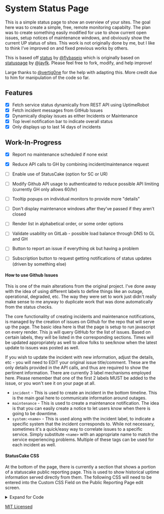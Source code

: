 
# System Status Page

This is a simple status page to show an overview of your sites. The goal here was to create a simple, free, remote monitoring capabilty. The plan was to create something easily modified for use to show current open issues, setup notices of maintenance windows, and obviously show the current UP status of sites. This work is not originally done by me, but I like to think I've improved on and fixed previous works by others.

This is based off [status](https://github.com/flybaseio/status) by [@flybaseio](https://github.com/flybaseio) which is originally based on [statuspage](https://github.com/jayfk/statuspage) by [@jayfk](https://github.com/jayfk). Please feel free to fork, modify, and help improve! 

Large thanks to [@vertig0ne](https://github.com/veritg0ne) for the help with adapting this. More credit due to him for manipulation of the code so far. 

## Features

* [x] Fetch service status dynamically from REST API using UptimeRobot
* [x] Fetch incident messages from GitHub Issues
* [x] Dynamically display issues as either Incidents or Maintenance
* [x] Top level notification bar to indicate overall status
* [x] Only displays up to last 14 days of incidents

## Work-In-Progress
* [x] Report no maintenance scheduled if none exist
* [x] Reduce API calls to GH by combining incident/maintenance request
* [ ] Enable use of StatusCake (option for SC or UR)
* [ ] Modify Github API usage to authenticated to reduce possible API limiting (currently GH only allows 60/hr)
* [ ] Tooltip popups on individual monitors to provide more "details"
* [ ] Don't display maintenance windows after they've passed if they aren't closed
* [ ] Render list in alphabetical order, or some order options
* [ ] Validate usability on GitLab - possible load balance through DNS to GL and GH
* [ ] Button to report an issue if everything ok but having a problem
* [ ] Subscription button to request getting notifications of status updates (driven by something else)



#### How to use Github Issues

This is one of the main alterations from the original project. I've done away with the idea of using different labels to define things like an outage, operational, degraded, etc. The way they were set to work just didn't really make sense to me anyway to duplicate work that was done automatically from the status checks.

The core functionality of creating incidents and maintenance notifications, is managed by the creation of issues on Github for the repo that will serve up the page. The basic idea here is that the page is setup to run javascript on every render. This js will query GitHub for the list of issues. Based on certain labels, they will be listed in the corresponding sections. Times will be updated appropriately as well to allow folks to see/know when the latest update to issues was posted as well.

If you wish to update the incident with new information, adjust the details, etc - you will need to EDIT your original issue title/comment. These are the only details provided in the API calls, and thus are required to show the pertinent information. There are currently 3 label mechanisms employed here. Please remember that one of the first 2 labels MUST be added to the issue, or you won't see it on your page at all.

- `incident` - This is used to create an incident in the bottom timeline. This is the main goal here to communicate information around outages.
- `maintenance` - This is used to create a maintenance notification. The idea is that you can easily create a notice to let users know when there is going to be downtime.
- `system:<name>` - This is used along with the incident label, to indicate a specific system that the incident corresponds to. While not necessary, sometimes it's a quick/easy way to correlate issues to a specific service. Simply substitute `<name>` with an appropriate name to match the service experiencing problems. Multiple of these tags can be used for each incident as well.

#### StatusCake CSS

At the bottom of the page, there is currently a section that shows a portion of a statuscake public reporting page. This is used to show historical uptime information served directly from them. The following CSS will need to be entered into the Custom CSS Field on the Public Reporting Page edit screen.

<details>

  <summary>Expand for Code</summary>

```css
    .Box {
      border-radius: 0;
      border-color: white;
      border: 1px solid #dddddd;
  }

  .Box:first-child {
      display: none !important;
  }

  .col-md-1, .col-md-2, .col-md-3, .col-md-4, .col-md-5, .col-md-6, .col-md-7, .col-md-8, .col-md-9, .col-md-10, .col-md-11, .col-md-12 {
      float: none;
  width:100%;
  }

  header, #content-header {
  display:none;
  }

  .container {
      width: 100%;
  margin:0px !important;
  padding:0px !important;
  }

  .col-md-3 {
  display:none;
  }

  * {
  overflow: hidden;
  }
  .table-striped > tbody > tr {
      background-color: #36393e !important;
  color:white;
  }
  .table-striped > tbody > tr:nth-of-type(2n+1) {
      background-color: #424448 !important;
  color:white;
  }

  .table-full thead {
      background: #424448;
      color: white;
  }

  .AlignCentre {
      text-align: center;
  }

  .Title {
  display:none;
  }
```
</details>  

[MIT Licensed](https://raw.githubusercontent.com/flybaseio/status/gh-pages/LICENSE)

